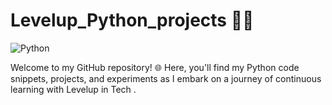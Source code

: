 # Levelup_Python_projects 🐍🚀
![Python](https://img.shields.io/badge/-Python-black?style=flat-square&logo=Python)

Welcome to my GitHub repository! 🌐 Here, you'll find my Python code snippets, projects, and experiments as I embark on a journey of continuous learning with Levelup in Tech .


